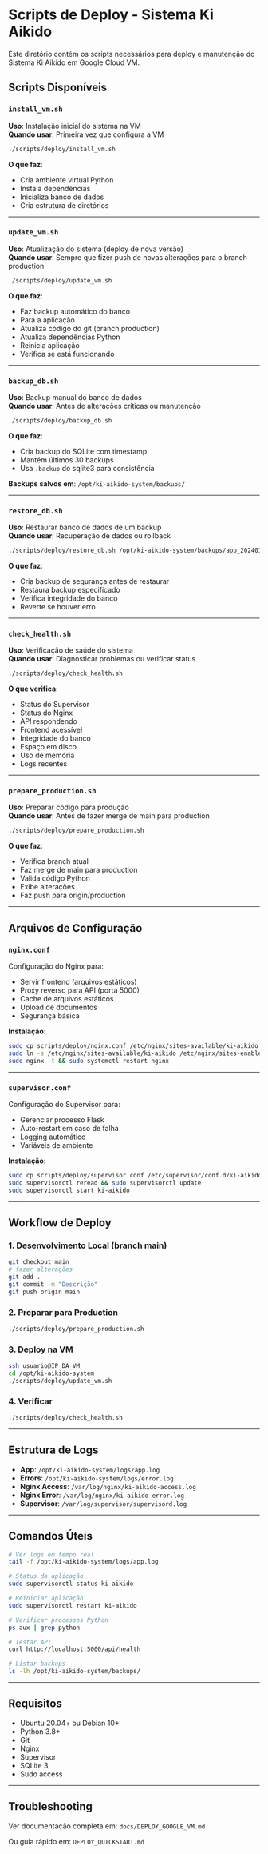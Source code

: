 # Scripts de Deploy - Sistema Ki Aikido

Este diretório contém os scripts necessários para deploy e manutenção do Sistema Ki Aikido em Google Cloud VM.

## Scripts Disponíveis

### `install_vm.sh`
**Uso**: Instalação inicial do sistema na VM  
**Quando usar**: Primeira vez que configura a VM

```bash
./scripts/deploy/install_vm.sh
```

**O que faz**:
- Cria ambiente virtual Python
- Instala dependências
- Inicializa banco de dados
- Cria estrutura de diretórios

---

### `update_vm.sh`
**Uso**: Atualização do sistema (deploy de nova versão)  
**Quando usar**: Sempre que fizer push de novas alterações para o branch production

```bash
./scripts/deploy/update_vm.sh
```

**O que faz**:
- Faz backup automático do banco
- Para a aplicação
- Atualiza código do git (branch production)
- Atualiza dependências Python
- Reinicia aplicação
- Verifica se está funcionando

---

### `backup_db.sh`
**Uso**: Backup manual do banco de dados  
**Quando usar**: Antes de alterações críticas ou manutenção

```bash
./scripts/deploy/backup_db.sh
```

**O que faz**:
- Cria backup do SQLite com timestamp
- Mantém últimos 30 backups
- Usa `.backup` do sqlite3 para consistência

**Backups salvos em**: `/opt/ki-aikido-system/backups/`

---

### `restore_db.sh`
**Uso**: Restaurar banco de dados de um backup  
**Quando usar**: Recuperação de dados ou rollback

```bash
./scripts/deploy/restore_db.sh /opt/ki-aikido-system/backups/app_20240101_120000.db
```

**O que faz**:
- Cria backup de segurança antes de restaurar
- Restaura backup especificado
- Verifica integridade do banco
- Reverte se houver erro

---

### `check_health.sh`
**Uso**: Verificação de saúde do sistema  
**Quando usar**: Diagnosticar problemas ou verificar status

```bash
./scripts/deploy/check_health.sh
```

**O que verifica**:
- Status do Supervisor
- Status do Nginx
- API respondendo
- Frontend acessível
- Integridade do banco
- Espaço em disco
- Uso de memória
- Logs recentes

---

### `prepare_production.sh`
**Uso**: Preparar código para produção  
**Quando usar**: Antes de fazer merge de main para production

```bash
./scripts/deploy/prepare_production.sh
```

**O que faz**:
- Verifica branch atual
- Faz merge de main para production
- Valida código Python
- Exibe alterações
- Faz push para origin/production

---

## Arquivos de Configuração

### `nginx.conf`
Configuração do Nginx para:
- Servir frontend (arquivos estáticos)
- Proxy reverso para API (porta 5000)
- Cache de arquivos estáticos
- Upload de documentos
- Segurança básica

**Instalação**:
```bash
sudo cp scripts/deploy/nginx.conf /etc/nginx/sites-available/ki-aikido
sudo ln -s /etc/nginx/sites-available/ki-aikido /etc/nginx/sites-enabled/
sudo nginx -t && sudo systemctl restart nginx
```

---

### `supervisor.conf`
Configuração do Supervisor para:
- Gerenciar processo Flask
- Auto-restart em caso de falha
- Logging automático
- Variáveis de ambiente

**Instalação**:
```bash
sudo cp scripts/deploy/supervisor.conf /etc/supervisor/conf.d/ki-aikido.conf
sudo supervisorctl reread && sudo supervisorctl update
sudo supervisorctl start ki-aikido
```

---

## Workflow de Deploy

### 1. Desenvolvimento Local (branch main)
```bash
git checkout main
# fazer alterações
git add .
git commit -m "Descrição"
git push origin main
```

### 2. Preparar para Production
```bash
./scripts/deploy/prepare_production.sh
```

### 3. Deploy na VM
```bash
ssh usuario@IP_DA_VM
cd /opt/ki-aikido-system
./scripts/deploy/update_vm.sh
```

### 4. Verificar
```bash
./scripts/deploy/check_health.sh
```

---

## Estrutura de Logs

- **App**: `/opt/ki-aikido-system/logs/app.log`
- **Errors**: `/opt/ki-aikido-system/logs/error.log`
- **Nginx Access**: `/var/log/nginx/ki-aikido-access.log`
- **Nginx Error**: `/var/log/nginx/ki-aikido-error.log`
- **Supervisor**: `/var/log/supervisor/supervisord.log`

---

## Comandos Úteis

```bash
# Ver logs em tempo real
tail -f /opt/ki-aikido-system/logs/app.log

# Status da aplicação
sudo supervisorctl status ki-aikido

# Reiniciar aplicação
sudo supervisorctl restart ki-aikido

# Verificar processos Python
ps aux | grep python

# Testar API
curl http://localhost:5000/api/health

# Listar backups
ls -lh /opt/ki-aikido-system/backups/
```

---

## Requisitos

- Ubuntu 20.04+ ou Debian 10+
- Python 3.8+
- Git
- Nginx
- Supervisor
- SQLite 3
- Sudo access

---

## Troubleshooting

Ver documentação completa em: `docs/DEPLOY_GOOGLE_VM.md`

Ou guia rápido em: `DEPLOY_QUICKSTART.md`
